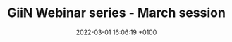 ---
title:  "GiiN Webinar series - March session"
layout: webinar
date:   2022-03-01 16:06:19 +0100
talkdate: 2022-03-08
categories: webinar
speakers:
  - name: 
        - Valentina Sladky
        - Andrew Holland
    title: 
        - PhD
        - PhD
    institute: John Hopkins University
    nation: USA
    talk: "Centriole signaling restricts hepatocyte polyploidy to maintain liver integrity "
    pic: /assets/speakers/2022/03/sladky.png
    bio: "Valentina Sladky is an EMBO postdoctoral fellow in the laboratory of Dr. Andrew Holland at Johns Hopkins School of Medicine. She received her PhD from the Medical University of Innsbruck working in the laboratory of Andrea Villunger. Her research interests focus on the role of polyploidy in normal physiology and disease."
    website: https://www.hollandlab.com
    pubmed:  https://pubmed.ncbi.nlm.nih.gov/?term=Holland+AJ%5BAuthor%5D
  - name: 
      - Renata Basto
    title: 
      - PhD
    institute: Institute Curie
    nation: France
    talk: "Genetic instability from a single S-phase after whole genome duplication"
    pic: /assets/speakers/2022/03/basto.jpg
    bio: "After completing a PhD in genetics at the University of Lisbon and the CGM, Gif-sur-Yvette with R. Gomes and R. Karess, Renata Basto move to the team of Jordan Raff, at the Gurdon Institute, Cambridge UK as a post-doctoral fellow. She studied the consequences of centrosome number alterations in Drosophila. In 2009, she moved to the Cell Biology Department (UMR144) of the Institut Curie in Paris as a junior principal investigator (PI) with a CNRS position. She was promoted senior PI in 2014. R. Basto has been awarded with ERC starting and Consolidator grants, a EMBO YIP fellowship and was elected an EMBO member in 2017. Work in her lab addresses the mechanisms leading genetic instability and the consequences of centrosome and chromosome number alterations in a variety of model systems from Drosophila to human cancers."
    website:  https://science.institut-curie.org/research/multiscale-physics-biology-chemistry/umr144-subcellular-structure-and-cellular-dynamics/team-basto/
    pubmed: https://pubmed.ncbi.nlm.nih.gov/?term=Basto%252C+Renata%5BAuthor%5D
chairs:
  - name: Marta Marzullo
    institute: Dept. of Biology and Biotechnology C. Darwin, University of Rome La Sapienza 
  - name: Francesco Tabaro
    institute: European Molecular Biology Laboratory
---